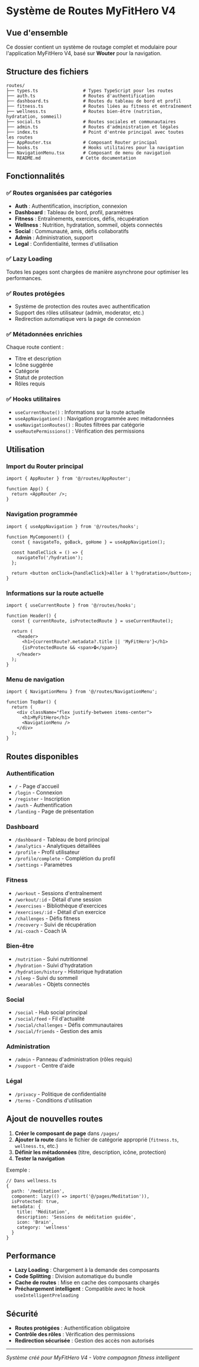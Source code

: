 # Système de Routes MyFitHero V4

## Vue d'ensemble

Ce dossier contient un système de routage complet et modulaire pour
l'application MyFitHero V4, basé sur **Wouter** pour la navigation.

## Structure des fichiers

```
routes/
├── types.ts                 # Types TypeScript pour les routes
├── auth.ts                  # Routes d'authentification
├── dashboard.ts             # Routes du tableau de bord et profil
├── fitness.ts               # Routes liées au fitness et entraînement
├── wellness.ts              # Routes bien-être (nutrition, hydratation, sommeil)
├── social.ts                # Routes sociales et communautaires
├── admin.ts                 # Routes d'administration et légales
├── index.ts                 # Point d'entrée principal avec toutes les routes
├── AppRouter.tsx            # Composant Router principal
├── hooks.ts                 # Hooks utilitaires pour la navigation
├── NavigationMenu.tsx       # Composant de menu de navigation
└── README.md               # Cette documentation
```

## Fonctionnalités

### ✅ Routes organisées par catégories

- **Auth** : Authentification, inscription, connexion
- **Dashboard** : Tableau de bord, profil, paramètres
- **Fitness** : Entraînements, exercices, défis, récupération
- **Wellness** : Nutrition, hydratation, sommeil, objets connectés
- **Social** : Communauté, amis, défis collaboratifs
- **Admin** : Administration, support
- **Legal** : Confidentialité, termes d'utilisation

### ✅ Lazy Loading

Toutes les pages sont chargées de manière asynchrone pour optimiser les
performances.

### ✅ Routes protégées

- Système de protection des routes avec authentification
- Support des rôles utilisateur (admin, moderator, etc.)
- Redirection automatique vers la page de connexion

### ✅ Métadonnées enrichies

Chaque route contient :

- Titre et description
- Icône suggérée
- Catégorie
- Statut de protection
- Rôles requis

### ✅ Hooks utilitaires

- `useCurrentRoute()` : Informations sur la route actuelle
- `useAppNavigation()` : Navigation programmée avec métadonnées
- `useNavigationRoutes()` : Routes filtrées par catégorie
- `useRoutePermissions()` : Vérification des permissions

## Utilisation

### Import du Router principal

```tsx
import { AppRouter } from '@/routes/AppRouter';

function App() {
  return <AppRouter />;
}
```

### Navigation programmée

```tsx
import { useAppNavigation } from '@/routes/hooks';

function MyComponent() {
  const { navigateTo, goBack, goHome } = useAppNavigation();

  const handleClick = () => {
    navigateTo('/hydration');
  };

  return <button onClick={handleClick}>Aller à l'hydratation</button>;
}
```

### Informations sur la route actuelle

```tsx
import { useCurrentRoute } from '@/routes/hooks';

function Header() {
  const { currentRoute, isProtectedRoute } = useCurrentRoute();

  return (
    <header>
      <h1>{currentRoute?.metadata?.title || 'MyFitHero'}</h1>
      {isProtectedRoute && <span>🔒</span>}
    </header>
  );
}
```

### Menu de navigation

```tsx
import { NavigationMenu } from '@/routes/NavigationMenu';

function TopBar() {
  return (
    <div className="flex justify-between items-center">
      <h1>MyFitHero</h1>
      <NavigationMenu />
    </div>
  );
}
```

## Routes disponibles

### Authentification

- `/` - Page d'accueil
- `/login` - Connexion
- `/register` - Inscription
- `/auth` - Authentification
- `/landing` - Page de présentation

### Dashboard

- `/dashboard` - Tableau de bord principal
- `/analytics` - Analytiques détaillées
- `/profile` - Profil utilisateur
- `/profile/complete` - Complétion du profil
- `/settings` - Paramètres

### Fitness

- `/workout` - Sessions d'entraînement
- `/workout/:id` - Détail d'une session
- `/exercises` - Bibliothèque d'exercices
- `/exercises/:id` - Détail d'un exercice
- `/challenges` - Défis fitness
- `/recovery` - Suivi de récupération
- `/ai-coach` - Coach IA

### Bien-être

- `/nutrition` - Suivi nutritionnel
- `/hydration` - Suivi d'hydratation
- `/hydration/history` - Historique hydratation
- `/sleep` - Suivi du sommeil
- `/wearables` - Objets connectés

### Social

- `/social` - Hub social principal
- `/social/feed` - Fil d'actualité
- `/social/challenges` - Défis communautaires
- `/social/friends` - Gestion des amis

### Administration

- `/admin` - Panneau d'administration (rôles requis)
- `/support` - Centre d'aide

### Légal

- `/privacy` - Politique de confidentialité
- `/terms` - Conditions d'utilisation

## Ajout de nouvelles routes

1. **Créer le composant de page** dans `/pages/`
2. **Ajouter la route** dans le fichier de catégorie approprié (`fitness.ts`,
   `wellness.ts`, etc.)
3. **Définir les métadonnées** (titre, description, icône, protection)
4. **Tester la navigation**

Exemple :

```tsx
// Dans wellness.ts
{
  path: '/meditation',
  component: lazy(() => import('@/pages/Meditation')),
  isProtected: true,
  metadata: {
    title: 'Méditation',
    description: 'Sessions de méditation guidée',
    icon: 'Brain',
    category: 'wellness'
  }
}
```

## Performance

- **Lazy Loading** : Chargement à la demande des composants
- **Code Splitting** : Division automatique du bundle
- **Cache de routes** : Mise en cache des composants chargés
- **Préchargement intelligent** : Compatible avec le hook
  `useIntelligentPreloading`

## Sécurité

- **Routes protégées** : Authentification obligatoire
- **Contrôle des rôles** : Vérification des permissions
- **Redirection sécurisée** : Gestion des accès non autorisés

---

_Système créé pour MyFitHero V4 - Votre compagnon fitness intelligent_
